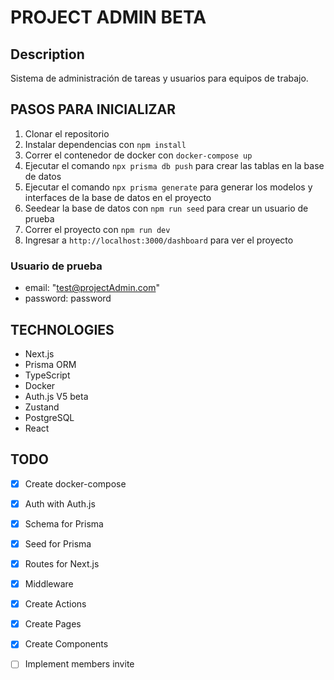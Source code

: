 # PROJECT ADMIN BETA

## Description
Sistema de administración de tareas y usuarios para equipos de trabajo.

## PASOS PARA INICIALIZAR
1. Clonar el repositorio
2. Instalar dependencias con `npm install`
3. Correr el contenedor de docker con `docker-compose up `
4. Ejecutar el comando `npx prisma db push` para crear las tablas en la base de datos
5. Ejecutar el comando `npx prisma generate` para generar los modelos y interfaces de la base de datos en el proyecto
6. Seedear la base de datos con `npm run seed` para crear un usuario de prueba
7. Correr el proyecto con `npm run dev` 
8. Ingresar a `http://localhost:3000/dashboard` para ver el proyecto

### Usuario de prueba
- email: "test@projectAdmin.com"
- password: password

## TECHNOLOGIES
- Next.js
- Prisma ORM
- TypeScript
- Docker
- Auth.js V5 beta
- Zustand
- PostgreSQL
- React


## TODO
- [x] Create docker-compose
- [x] Auth with Auth.js
- [x] Schema for Prisma
- [x] Seed for Prisma
- [x] Routes for Next.js
- [x] Middleware
- [x] Create Actions
- [x] Create Pages
- [x] Create Components
- [ ] Implement members invite

 